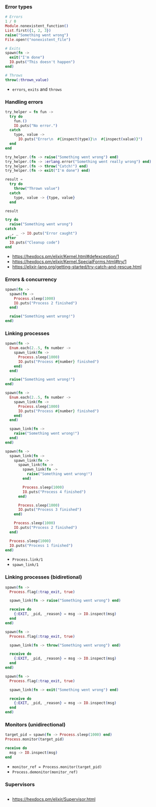 ### Error types

```elixir
# Errors
1 / 0
Module.nonexistent_function()
List.first({1, 2, 3})
raise("Something went wrong")
File.open!("nonexistent_file")

# Exits
spawn(fn ->
  exit("I'm done")
  IO.puts("This doesn't happen")
end)

# Throws
throw(:thrown_value)
```

- `errors`, `exits` and `throws`

### Handling errors

```elixir
try_helper = fn fun ->
  try do
    fun.()
    IO.puts("No error.")
  catch
    type, value ->
      IO.puts("Error\n  #{inspect(type)}\n  #{inspect(value)}")
  end
end

try_helper.(fn -> raise("Something went wrong") end)
try_helper.(fn -> :erlang.error("Something went really wrong") end)
try_helper.(fn -> throw("Catch!") end)
try_helper.(fn -> exit("I'm done") end)

result =
  try do
    throw("Thrown value")
  catch
    type, value -> {type, value}
  end

result

try do
  raise("Something went wrong")
catch
  _, _ -> IO.puts("Error caught")
after
  IO.puts("Cleanup code")
end
```

- https://hexdocs.pm/elixir/Kernel.html#defexception/1
- https://hexdocs.pm/elixir/Kernel.SpecialForms.html#try/1
- https://elixir-lang.org/getting-started/try-catch-and-rescue.html

### Errors & concurrency

```elixir
spawn(fn ->
  spawn(fn ->
    Process.sleep(1000)
    IO.puts("Process 2 finished")
  end)

  raise("Something went wrong!")
end)
```

### Linking processes

```elixir
spawn(fn ->
  Enum.each(2..5, fn number ->
    spawn_link(fn ->
      Process.sleep(1000)
      IO.puts("Process #{number} finished")
    end)
  end)

  raise("Something went wrong!")
end)

spawn(fn ->
  Enum.each(2..5, fn number ->
    spawn_link(fn ->
      Process.sleep(1000)
      IO.puts("Process #{number} finished")
    end)
  end)

  spawn_link(fn ->
    raise("Something went wrong!")
  end)
end)

spawn(fn ->
  spawn_link(fn ->
    spawn_link(fn ->
      spawn_link(fn ->
        spawn_link(fn ->
          raise("Something went wrong!")
        end)

        Process.sleep(1000)
        IO.puts("Process 4 finished")
      end)

      Process.sleep(1000)
      IO.puts("Process 3 finished")
    end)

    Process.sleep(1000)
    IO.puts("Process 2 finished")
  end)

  Process.sleep(1000)
  IO.puts("Process 1 finished")
end)
```

- `Process.link/1`
- `spawn_link/1`

### Linking processes (bidiretional)

```elixir
spawn(fn ->
  Process.flag(:trap_exit, true)

  spawn_link(fn -> raise("Something went wrong") end)

  receive do
    {:EXIT, _pid, _reason} = msg -> IO.inspect(msg)
  end
end)

spawn(fn ->
  Process.flag(:trap_exit, true)

  spawn_link(fn -> throw("Something went wrong") end)

  receive do
    {:EXIT, _pid, _reason} = msg -> IO.inspect(msg)
  end
end)

spawn(fn ->
  Process.flag(:trap_exit, true)

  spawn_link(fn -> exit("Something went wrong") end)

  receive do
    {:EXIT, _pid, _reason} = msg -> IO.inspect(msg)
  end
end)
```

### Monitors (unidirectional)

```elixir
target_pid = spawn(fn -> Process.sleep(1000) end)
Process.monitor(target_pid)

receive do
  msg -> IO.inspect(msg)
end
```

- `monitor_ref = Process.monitor(target_pid)`
- `Process.demonitor(monitor_ref)`

### Supervisors

```elixir

```

- https://hexdocs.pm/elixir/Supervisor.html

###

```elixir

```

###

```elixir

```

###

```elixir

```
